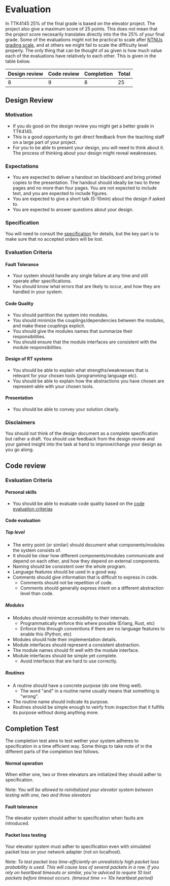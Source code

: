 # Evaluation

In TTK4145 25% of the final grade is based on the elevator project. The project also give a maximum score of 25 points. This does not mean that the project score necesarily translates directly into the the 25% of your final grade. Some of the evaluations might not be practical to scale after [NTNUs grading scale](https://innsida.ntnu.no/wiki/-/wiki/English/Grading+scale+using+percentage+points), and at others we might fail to scale the difficulty level properly. The only thing that can be thought of as given is how much value each of the evaluations have relatively to each other. This is given in the table below.

| Design review | Code review | Completion | Total |
| ------------- | ----------- | ---------- | ----- |
| 8             | 9           | 8          | 25    |

## Design Review
### Motivation
 - If you do good on the design review you might get a better grade in TTK4145.
 - This is a good opportunity to get direct feedback from the teaching staff on a large part of your project.
 - For you to be able to present your design, you will need to think about it. The process of thinking about your design might reveal weaknesses.

### Expectations
 - You are expected to deliver a handout on blackboard and bring printed copies to the presentation. The handout should ideally be two to three pages and no more than four pages. You are not expected to include text, and you are expected to include figures.
 - You are expected to give a short talk (5-10min) about the design if asked to.
 - You are expected to answer questions about your design.

### Specification
You will need to consult the [specification](https://github.com/TTK4145/Project#technical-specification) for details, but the key part is to make sure that no accepted orders will be lost.

### Evaluation Criteria
#### Fault Tolerance
 - Your system should handle any single failure at any time and still operate after specifications.
 - You should know what errors that are likely to occur, and how they are handled in your system. 

#### Code Quality
 - You should partition the system into modules.
 - You should minimize the couplings/dependencies between the modules, and make these couplings explicit.
 - You should give the modules names that summarize their responsibilities.
 - You should ensure that the module interfaces are consistent with the module responsibilities. 

#### Design of RT systems
 - You should be able to explain what strengths/weaknesses that is relevant for your chosen tools (programming language etc). 
 - You should be able to explain how the abstractions you have chosen are represent-able with your chosen tools.

#### Presentation
 - You should be able to convey your solution clearly.

### Disclaimers
You should not think of the design document as a complete specification but rather a draft. You should use feedback from the design review and your gained insight into the task at hand to improve/change your design as you go along.

## Code review
### Evaluation Criteria
#### Personal skills
 - You should be able to evaluate code quality based on the [code evaluation criterias](https://github.com/TTK4145/Project/blob/master/EVALUATION.md#Code-evaluation)
 
#### Code evaluation
##### Top level
 - The entry point (or similar) should document what components/modules the system consists of.
 - It should be clear how different components/modules communicate and depend on each other, and how they depend on external components.
 - Naming should be consistent over the whole program.
 - Language features should be used in a good way.
 - Comments should give information that is difficult to express in code.
     - Comments should not be repetition of code.
     - Comments should generally express intent on a different abstraction level than code.
     
##### Modules
 - Modules should minimize accessibility to their internals.
     - Programmatically enforce this where possible (Erlang, Rust, etc)
     - Enforce this through conventions if there are no language features to enable this (Python, etc)
 - Modules should hide their implementation details.
 - Module interfaces should represent a consistent abstraction.
 - The module names should fit well with the module interface.
 - Module interfaces should be simple yet complete.
     - Avoid interfaces that are hard to use correctly.
     
##### Routines
 - A routine should have a concrete purpose (do one thing well).
     - The word "and" in a routine name usually means that something is "wrong".
 - The routine name should indicate its purpose.
 - Routines should be simple enough to veirfy from inspection that it fulfills its purpose without doing anything more.
 
## Completion Test
The completion test aims to test wether your system adheres to specification in a time efficient way. Some things to take note of in the different parts of the completion test follows.

#### Normal operation
When either one, two or three elevators are initialized they should adher to specification.

Note: *You will be allowed to reinitialized your elevator system between testing with one, two and three elevators*

#### Fault tolerance
The elevator system should adher to specification when faults are introduced.

#### Packet loss testing
Your elevator system must adher to specification even with simulated packet loss on your network adapter (not on localhost).

Note: *To test packet loss time-efficiently an unrealisticly high packet loss probability is used. This will cause loss of several packets in a row. If you rely on heartbeat timeouts or similar, you're adviced to require 10 lost packets before timeout occurs. (timeout time >= 10x heartbeat period)*


